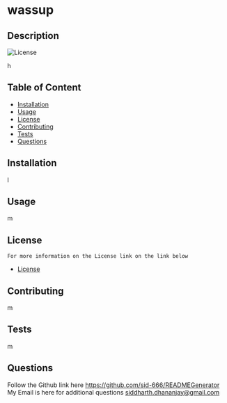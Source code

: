 # wassup
## Description 
![License](http://img.shields.io/badge/License-ISC-blue.svg "License badge")

h
## Table of Content
* [Installation](#installation)
* [Usage](#usage)
* [License](#license)
* [Contributing](#contributing)
* [Tests](#tests)
* [Questions](#questions)
## Installation
l
## Usage
m
## License
    For more information on the License link on the link below
- [License](https://opensource.org/licenses/ISC)
## Contributing
m
## Tests
m
## Questions
Follow the Github link here
https://github.com/sid-666/READMEGenerator
My Email is here for additional questions
siddharth.dhananjay@gmail.com
